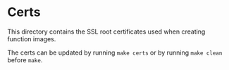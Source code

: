 # Certs

This directory contains the SSL root certificates used when creating
function images.

The certs can be updated by running `make certs` or by running `make clean`
before `make`.

